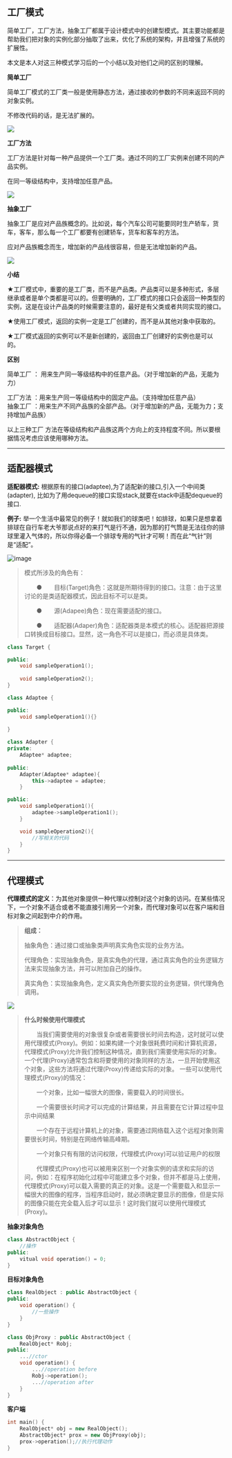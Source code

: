 
## 工厂模式

简单工厂，工厂方法，抽象工厂都属于设计模式中的创建型模式。其主要功能都是帮助我们把对象的实例化部分抽取了出来，优化了系统的架构，并且增强了系统的扩展性。

本文是本人对这三种模式学习后的一个小结以及对他们之间的区别的理解。

 

**简单工厂**

简单工厂模式的工厂类一般是使用静态方法，通过接收的参数的不同来返回不同的对象实例。

不修改代码的话，是无法扩展的。


![](https://github.com/MrFighting/CPP_GeekBand/blob/master/Date/SimpleFactory.jpg)


**工厂方法**

工厂方法是针对每一种产品提供一个工厂类。通过不同的工厂实例来创建不同的产品实例。

在同一等级结构中，支持增加任意产品。

![](https://github.com/MrFighting/CPP_GeekBand/blob/master/Date/FactoryMethod.jpg)

**抽象工厂**

抽象工厂是应对产品族概念的。比如说，每个汽车公司可能要同时生产轿车，货车，客车，那么每一个工厂都要有创建轿车，货车和客车的方法。

应对产品族概念而生，增加新的产品线很容易，但是无法增加新的产品。

![](https://github.com/MrFighting/CPP_GeekBand/blob/master/Date/AbstractFactory.jpg)

**小结**

★工厂模式中，重要的是工厂类，而不是产品类。产品类可以是多种形式，多层继承或者是单个类都是可以的。但要明确的，工厂模式的接口只会返回一种类型的实例，这是在设计产品类的时候需要注意的，最好是有父类或者共同实现的接口。

★使用工厂模式，返回的实例一定是工厂创建的，而不是从其他对象中获取的。

★工厂模式返回的实例可以不是新创建的，返回由工厂创建好的实例也是可以的。

 

**区别**

简单工厂 ： 用来生产同一等级结构中的任意产品。（对于增加新的产品，无能为力）

工厂方法 ：用来生产同一等级结构中的固定产品。（支持增加任意产品）   
抽象工厂 ：用来生产不同产品族的全部产品。（对于增加新的产品，无能为力；支持增加产品族）  

 

以上三种工厂 方法在等级结构和产品族这两个方向上的支持程度不同。所以要根据情况考虑应该使用哪种方法。

---

## 适配器模式

**适配器模式:** 根据原有的接口(adaptee),为了适配新的接口,引入一个中间类(adapter),
比如为了用dequeue的接口实现stack,就要在stack中适配dequeue的接口.

**例子:** 举一个生活中最常见的例子！就如我们的球类吧！如排球，如果只是想拿着排球在自行车老大爷那说点好的来打气是行不通，因为那的打气筒是无法往你的排球里灌入气体的，所以你得必备一个排球专用的气针才可啊！而在此“气针”则是“适配”。


![image](https://github.com/MrFighting/CPP_GeekBand/blob/master/Date/adapter.png)

> 模式所涉及的角色有：
> 
> 　　●　　目标(Target)角色：这就是所期待得到的接口。注意：由于这里讨论的是类适配器模式，因此目标不可以是类。
> 
> 　　●　　源(Adapee)角色：现在需要适配的接口。
> 
> 　　●　　适配器(Adaper)角色：适配器类是本模式的核心。适配器把源接口转换成目标接口。显然，这一角色不可以是接口，而必须是具体类。



```c++
class Target {

public:
    void sampleOperation1(); 
 
    void sampleOperation2(); 
}

class Adaptee {

public:
    void sampleOperation1(){}
    
}

class Adapter {
private:
    Adaptee* adaptee;
    
public: 
    Adapter(Adaptee* adaptee){
        this->adaptee = adaptee;
    }

public: 
    void sampleOperation1(){
        adaptee->sampleOperation1();
    }

    void sampleOperation2(){
        //写相关的代码
    }
}
```


---

## 代理模式

**代理模式的定义**：为其他对象提供一种代理以控制对这个对象的访问。在某些情况下，一个对象不适合或者不能直接引用另一个对象，而代理对象可以在客户端和目标对象之间起到中介的作用。


> **组成：**
> 
> 抽象角色：通过接口或抽象类声明真实角色实现的业务方法。
> 
> 代理角色：实现抽象角色，是真实角色的代理，通过真实角色的业务逻辑方法来实现抽象方法，并可以附加自己的操作。
> 
> 真实角色：实现抽象角色，定义真实角色所要实现的业务逻辑，供代理角色调用。

![](https://github.com/MrFighting/CPP_GeekBand/blob/master/Date/proxy.png)

> **什么时候使用代理模式**
> 
> 　　当我们需要使用的对象很复杂或者需要很长时间去构造，这时就可以使用代理模式(Proxy)。例如：如果构建一个对象很耗费时间和计算机资源，代理模式(Proxy)允许我们控制这种情况，直到我们需要使用实际的对象。一个代理(Proxy)通常包含和将要使用的对象同样的方法，一旦开始使用这个对象，这些方法将通过代理(Proxy)传递给实际的对象。 一些可以使用代理模式(Proxy)的情况：
> 
> 　　一个对象，比如一幅很大的图像，需要载入的时间很长。　　　　
> 
> 　　一个需要很长时间才可以完成的计算结果，并且需要在它计算过程中显示中间结果
> 
> 　　一个存在于远程计算机上的对象，需要通过网络载入这个远程对象则需要很长时间，特别是在网络传输高峰期。
> 
> 　　一个对象只有有限的访问权限，代理模式(Proxy)可以验证用户的权限
> 
> 　　代理模式(Proxy)也可以被用来区别一个对象实例的请求和实际的访问，例如：在程序初始化过程中可能建立多个对象，但并不都是马上使用，代理模式(Proxy)可以载入需要的真正的对象。这是一个需要载入和显示一幅很大的图像的程序，当程序启动时，就必须确定要显示的图像，但是实际的图像只能在完全载入后才可以显示！这时我们就可以使用代理模式(Proxy)。

**抽象对象角色**


```c++
class AbstractObject {
    //操作
public:
    vitual void operation() = 0;
}
```

**目标对象角色**


```c++
class RealObject : public AbstractObject {
public:
    void operation() {
        //一些操作
    }
}
```

```c++
class ObjProxy : public AbstractObject {
    RealObject* Robj;
public:
    ...//ctor
    void operation() {
        ...//operation before
        Robj->operation();
        ...//operation after
    }
}

```


**客户端**

```c++
int main() {
    RealObject* obj = new RealObject();
    AbstractObject* prox = new ObjProxy(obj);
    prox->operation();//执行代理动作
}

```

